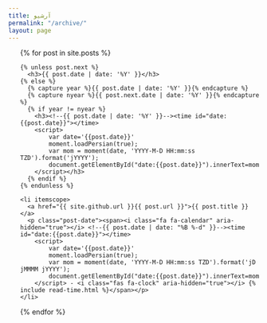 ```yaml
---
title: آرشیو
permalink: "/archive/"
layout: page
---
```


<ul class="posts">
  {% for post in site.posts %}

    {% unless post.next %}
      <h3>{{ post.date | date: '%Y' }}</h3>
    {% else %}
      {% capture year %}{{ post.date | date: '%Y' }}{% endcapture %}
      {% capture nyear %}{{ post.next.date | date: '%Y' }}{% endcapture %}
      {% if year != nyear %}
        <h3><!--{{ post.date | date: '%Y' }}--><time id="date:{{post.date}}"></time>
        <script>
            var date='{{post.date}}'
            moment.loadPersian(true);
            var mom = moment(date, 'YYYY-M-D HH:mm:ss TZD').format('jYYYY');
            document.getElementById("date:{{post.date}}").innerText=mom
        </script></h3>
      {% endif %}
    {% endunless %}

    <li itemscope>
      <a href="{{ site.github.url }}{{ post.url }}">{{ post.title }}</a>
      <p class="post-date"><span><i class="fa fa-calendar" aria-hidden="true"></i> <!--{{ post.date | date: "%B %-d" }}--><time id="date:{{post.date}}"></time>
        <script>
            var date='{{post.date}}'
            moment.loadPersian(true);
            var mom = moment(date, 'YYYY-M-D HH:mm:ss TZD').format('jD jMMMM jYYYY');
            document.getElementById("date:{{post.date}}").innerText=mom
        </script> - <i class="fas fa-clock" aria-hidden="true"></i> {% include read-time.html %}</span></p>
    </li>

  {% endfor %}
</ul>
